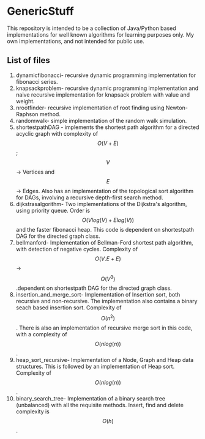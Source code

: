# GenericStuff
This repository is intended to be a collection of Java/Python based implementations for well known algorithms for learning purposes only. My own implementations, and not intended for public use.

## List of files
1. dynamicfibonacci- recursive dynamic programming implementation for fibonacci series.
2. knapsackproblem- recursive dynamic programming implementation and naive recursive implementation for knapsack problem with value and weight.
3. nrootfinder- recursive implementation of root finding using Newton-Raphson method.
4. randomwalk- simple implementation of the random walk simulation.
5. shortestpathDAG - implements the shortest path algorithm for a directed acyclic graph with complexity of $$O(V+E)$$; $$V$$ -> Vertices and $$E$$ -> Edges. Also has an implementation of the topological sort 
   algorithm for DAGs, involving a recursive depth-first search method.
6. dijkstrasalgorithm- Two implementations of the Dijkstra's algorithm, using priority queue.  Order is $$O(V log(V)+ E log(V) )$$ and the faster fibonacci heap. This code is dependent on shortestpath DAG 
   for the directed graph class.
7. bellmanford- Implementation of Bellman-Ford shortest path algorithm, with detection of negative cycles.  Complexity of $$O(V.E + E)$$ -> $$O(V^{3})$$.dependent on shortestpath DAG for the directed graph class.
8. insertion_and_merge_sort- Implementation of Insertion sort, both recursive and non-recursive. The implementation also contains a binary seach based insertion sort. Complexity of $$O(n^2)$$.	There is also an implementation of recursive merge sort in this code, with a complexity of $$O(nlog(n))$$.
9. heap_sort_recursive- Implementation of a Node, Graph and Heap data structures. This is followed by an implementation of Heap sort. Complexity of $$O(nlog(n))$$.
10. binary_search_tree- Implementation of a binary search tree (unbalanced) with all the requisite methods. Insert, find and delete complexity is $$O(h)$$.